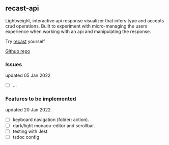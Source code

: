 ## recast-api

Lightweight, interactive api response visualizer that infers type and accepts crud operations. Built to experiment with micro-managing the users experience when working with an api and manipulating the response.

Try [recast](https://hmtgp.com/) yourself
<br />

[Github repo](https://github.com/AlfredMelson/recast-api.git)
<br />

### Issues

updated 05 Jan 2022

- [ ] ...

### Features to be implemented

updated 20 Jan 2022

- [ ] keyboard navigation (folder: action).
- [ ] dark/light monaco-editor and scrollbar.
- [ ] testing with Jest
- [ ] tsdoc config
